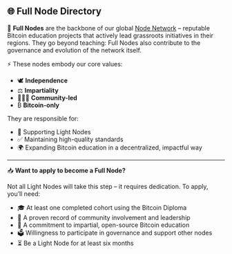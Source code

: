 ## 🌐 Full Node Directory

🧱 **Full Nodes** are the backbone of our global [Node Network](https://network.myfirstbitcoin.io/t/14-apply-to-join-the-node-network/41) – reputable Bitcoin education projects that actively lead grassroots initiatives in their regions. They go beyond teaching: Full Nodes also contribute to the governance and evolution of the network itself.

⚡ These nodes embody our core values:  
- 🕊️ **Independence**  
- ⚖️ **Impartiality**  
- 🧑‍🤝‍🧑 **Community-led**  
- ₿ **Bitcoin-only**

They are responsible for:  
- 🤝 Supporting Light Nodes  
- ✅ Maintaining high-quality standards  
- 🌍 Expanding Bitcoin education in a decentralized, impactful way

---

📥 **Want to apply to become a Full Node?**

Not all Light Nodes will take this step – it requires dedication. To apply, you’ll need:

- 🎓 At least one completed cohort using the Bitcoin Diploma  
- 🌱 A proven record of community involvement and leadership  
- 🧠 A commitment to impartial, open-source Bitcoin education  
- 🗳️ Willingness to participate in governance and support other nodes  
- ⏳ Be a Light Node for at least six months
